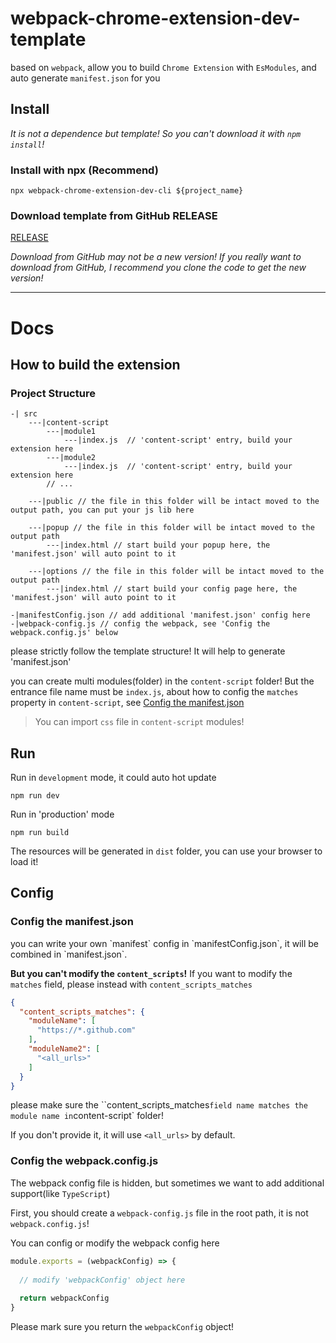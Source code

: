# webpack-chrome-extension-dev-template

based on `webpack`, allow you to build `Chrome Extension` with `EsModules`, and auto generate `manifest.json` for you 

## Install

*It is not a dependence but template! So you can't download it with `npm install`!*

### Install with npx (Recommend)
```shell
npx webpack-chrome-extension-dev-cli ${project_name}
```

### Download template from GitHub RELEASE
[RELEASE](https://github.com/HuPeng333/webpack-chrome-extension-dev-template/releases)

*Download from GitHub may not be a new version! If you really want to download from GitHub, I recommend you clone the code to get the new version!*

___

# Docs

## How to build the extension

### Project Structure

```text
-| src
    ---|content-script
        ---|module1
            ---|index.js  // 'content-script' entry, build your extension here
        ---|module2
            ---|index.js  // 'content-script' entry, build your extension here
        // ... 
        
    ---|public // the file in this folder will be intact moved to the output path, you can put your js lib here
    
    ---|popup // the file in this folder will be intact moved to the output path
        ---|index.html // start build your popup here, the 'manifest.json' will auto point to it
        
    ---|options // the file in this folder will be intact moved to the output path
        ---|index.html // start build your config page here, the 'manifest.json' will auto point to it
        
-|manifestConfig.json // add additional 'manifest.json' config here
-|webpack-config.js // config the webpack, see 'Config the webpack.config.js' below
```

please strictly follow the template structure! It will help to generate 'manifest.json'

you can create multi modules(folder) in the `content-script` folder!
But the entrance file name must be `index.js`, about how to config the `matches` property in `content-script`,
see [Config the manifest.json](#manifest-config)

> You can import `css` file in `content-script` modules!

## Run
Run in `development` mode, it could auto hot update
```shell
npm run dev
```

Run in 'production' mode
```shell
npm run build
```

The resources will be generated in `dist` folder, you can use your browser to load it!

## Config
<h3 id="manifest-config">Config the manifest.json</h3>
you can write your own `manifest` config in `manifestConfig.json`, it will be combined in `manifest.json`.

**But you can't modify the `content_scripts`!** If you want to modify the `matches` field, please instead with `content_scripts_matches` 
```json
{
  "content_scripts_matches": {
    "moduleName": [
      "https://*.github.com"
    ],
    "moduleName2": [
      "<all_urls>"
    ]
  }
}
```

please make sure the ``content_scripts_matches` field name matches the module name in `content-script` folder!

If you don't provide it, it will use `<all_urls>` by default.

### Config the webpack.config.js

The webpack config file is hidden, but sometimes we want to add additional support(like `TypeScript`)

First, you should create a `webpack-config.js` file in the root path, it is not `webpack.config.js`! 

You can config or modify the webpack config here
```js
module.exports = (webpackConfig) => {
  
  // modify 'webpackConfig' object here
  
  return webpackConfig
}
```

Please mark sure you return the `webpackConfig` object!


